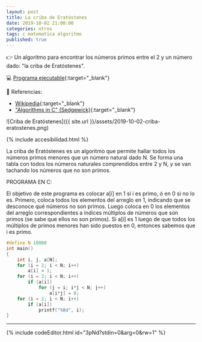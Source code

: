 ```yaml
---
layout: post
title: La criba de Eratóstenes
date: 2019-10-02 21:00:00
categories: otros
tags: c matematica algoritmo
published: true
---
```


👉 Un algoritmo para encontrar los números primos entre el 2 y un número dado: "la criba de Eratóstenes". 

💻 [Programa ejecutable](https://jdoodle.com/a/3pNd){:target="_blank"}

📌 Referencias:

- [Wikipedia](https://es.wikipedia.org/wiki/Criba_de_Erat%C3%B3stenes){:target="_blank"}
- ["Algorithms in C" (Sedgewick)](https://books.google.com.ar/books/about/Algorithms_in_C.html?id=Bf7XAAAAMAAJ){:target="_blank"}

![Criba de Eratóstenes]({{ site.url }}/assets/2019-10-02-criba-eratostenes.png)

{% include accesibilidad.html %}

La criba de Eratóstenes es un algoritmo que permite hallar todos los números primos menores que un número natural dado N. Se forma una tabla con todos los números naturales comprendidos entre 2 y N, y se van tachando los números que no son primos.

PROGRAMA EN C:

El objetivo de este programa es colocar a[i] en 1 si i es primo, ó en 0 si no lo es. Primero, coloca todos los elementos del arreglo en 1, indicando que se desconoce qué números no son primos. Luego coloca en 0 los elementos del arreglo correspondientes a índices múltiplos de números que son primos (se sabe que ellos no son primos). Si a[i] es 1 luego de que todos los múltiplos de primos menores han sido puestos en 0, entonces sabemos que i es primo.

```cpp
#define N 10000
int main() 
{
    int i, j, a[N];
    for (i = 2; i < N; i++)
        a[i] = 1;
    for (i = 2; i < N; i++) 
        if (a[i])
            for (j = i; i*j < N; j++)
                a[i*j] = 0;
    for (i = 2; i < N; i++)
        if (a[i])
            printf("%8d", i);
} 
```

</div></details>

<hr />

{% include codeEditor.html id="3pNd?stdin=0&arg=0&rw=1" %}
<br />
